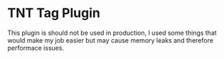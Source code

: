 # TNT Tag Plugin

This plugin is should not be used in production, I used some things that would make my job easier but may cause memory leaks and therefore performace issues.
